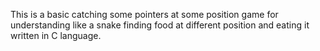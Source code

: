 This is a basic catching some pointers at some position game for understanding like a snake finding food at different position and eating it written in C language.
